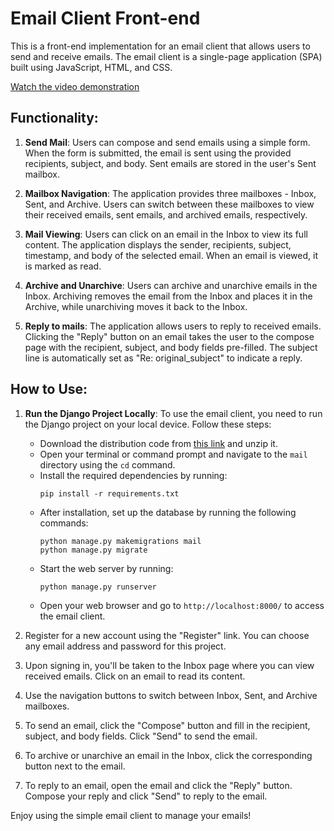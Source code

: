 # Email Client Front-end

This is a front-end implementation for an email client that allows users to send and receive emails. The email client is a single-page application (SPA) built using JavaScript, HTML, and CSS.

[Watch the video demonstration](https://youtu.be/XJ-BdK-DZVk)

## Functionality:

1. **Send Mail**: Users can compose and send emails using a simple form. When the form is submitted, the email is sent using the provided recipients, subject, and body. Sent emails are stored in the user's Sent mailbox.

2. **Mailbox Navigation**: The application provides three mailboxes - Inbox, Sent, and Archive. Users can switch between these mailboxes to view their received emails, sent emails, and archived emails, respectively.

3. **Mail Viewing**: Users can click on an email in the Inbox to view its full content. The application displays the sender, recipients, subject, timestamp, and body of the selected email. When an email is viewed, it is marked as read.

4. **Archive and Unarchive**: Users can archive and unarchive emails in the Inbox. Archiving removes the email from the Inbox and places it in the Archive, while unarchiving moves it back to the Inbox.

5. **Reply to mails**: The application allows users to reply to received emails. Clicking the "Reply" button on an email takes the user to the compose page with the recipient, subject, and body fields pre-filled. The subject line is automatically set as "Re: original_subject" to indicate a reply.

## How to Use:

1. **Run the Django Project Locally**: To use the email client, you need to run the Django project on your local device. Follow these steps:

   - Download the distribution code from [this link](https://cdn.cs50.net/web/2020/spring/projects/3/mail.zip) and unzip it.
   - Open your terminal or command prompt and navigate to the `mail` directory using the `cd` command.
   - Install the required dependencies by running:
     ```
     pip install -r requirements.txt
     ```
   - After installation, set up the database by running the following commands:
     ```
     python manage.py makemigrations mail
     python manage.py migrate
     ```
   - Start the web server by running:
     ```
     python manage.py runserver
     ```
   - Open your web browser and go to `http://localhost:8000/` to access the email client.

2. Register for a new account using the "Register" link. You can choose any email address and password for this project.

3. Upon signing in, you'll be taken to the Inbox page where you can view received emails. Click on an email to read its content.

4. Use the navigation buttons to switch between Inbox, Sent, and Archive mailboxes.

5. To send an email, click the "Compose" button and fill in the recipient, subject, and body fields. Click "Send" to send the email.

6. To archive or unarchive an email in the Inbox, click the corresponding button next to the email.

7. To reply to an email, open the email and click the "Reply" button. Compose your reply and click "Send" to reply to the email.

Enjoy using the simple email client to manage your emails!




